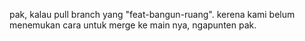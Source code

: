 pak, kalau pull branch yang "feat-bangun-ruang".
kerena kami belum menemukan cara untuk merge ke main nya, ngapunten pak. 
